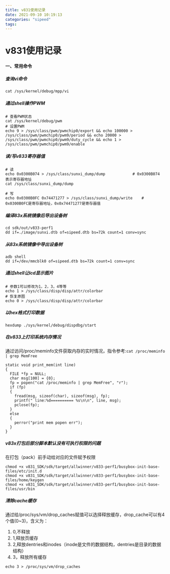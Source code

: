 ```yaml
---
title: v831使用记录
date: 2021-09-10 10:19:13
categories: "sipeed"
tags:
---
```

# v831使用记录

#### 一、常用命令

##### 查询vi命令

```
cat /sys/kernel/debug/mpp/vi
```

##### 通过shell操作PWM

```
# 查看PWM状态
cat /sys/kernel/debug/pwm
# 设置PWM
echo 9 > /sys/class/pwm/pwmchip0/export && echo 100000 > /sys/class/pwm/pwmchip0/pwm9/period && echo 20000 > /sys/class/pwm/pwmchip0/pwm9/duty_cycle && echo 1 > /sys/class/pwm/pwmchip0/pwm9/enable
```

##### 读/写v833寄存器值

```
# 读
echo 0x0300B074 > /sys/class/sunxi_dump/dump			# 0x0300B074 表示寄存器地址
cat /sys/class/sunxi_dump/dump

# 写
echo 0x0300B0FC 0x74471277 > /sys/class/sunxi_dump/write    # 0x0300B0FC是寄存器地址，0x0x74471277是寄存器值
```

##### 编译83x系统镜像后导出设备树

```
cd sdk/out/v833-perf1
dd if=./image/sunxi.dtb of=sipeed.dtb bs=72k count=1 conv=sync
```

##### 从83x系统镜像中导出设备树

```
adb shell
dd if=/dev/mmcblk0 of=sipeed.dtb bs=72k count=1 conv=sync
```

##### 通过shell让lcd显示图片

```
# 参数1可以修改为1，2，3，4等等
echo 1 > /sys/class/disp/disp/attr/colorbar
# 恢复原图
echo 0 > /sys/class/disp/disp/attr/colorbar
```

##### 以hex格式打印数据

```
hexdump ./sys/kernel/debug/dispdbg/start
```

##### 在v833上打印系统内存情况

通过访问/proc/meminfo文件获取内存的实时情况，指令参考:`cat /proc/meminfo | grep MemFree`

```
static void print_mem(int line)
{
  FILE *fp = NULL;
  char msg[100] = {0};
  fp = popen("cat /proc/meminfo | grep MemFree", "r");
  if (fp)
  {
    fread(msg, sizeof(char), sizeof(msg), fp);
    printf(" line:%d========== %s\n\n", line, msg);
    pclose(fp);
  }
  else
  {
    perror("print mem popen err");
  }
}
```

##### v83x打包后部分脚本默认没有可执行权限的问题

在打包（pack）前手动给对应的文件赋予权限

```
chmod +x v831_SDK/sdk/target/allwinner/v833-perf1/busybox-init-base-files/etc/init.d
chmod +x v831_SDK/sdk/target/allwinner/v833-perf1/busybox-init-base-files/home/keygen
chmod +x v831_SDK/sdk/target/allwinner/v833-perf1/busybox-init-base-files/usr/bin
```

##### 清除cache缓存

通过给/proc/sys/vm/drop_caches赋值可以选择释放缓存，drop_cache可以有4个值(0~3)，含义为：
1. 0,不释放
2. 1,释放页缓存
3. 2,释放dentries和inodes（inode是文件的数据结构，dentries是目录的数据结构）
4. 3，释放所有缓存

```
echo 3 > /proc/sys/vm/drop_caches
```